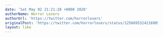 ```yaml
---
date: 'Sat May 02 21:21:28 +0000 2020'
authorName: Horror Losers
authorUrl: 'https://twitter.com/horrorlosers'
originalPost: 'https://twitter.com/horrorlosers/status/1256695324216905728'
layout: like
---
```

